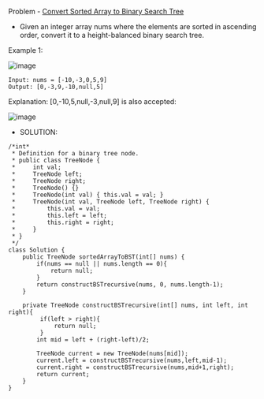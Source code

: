 Problem - [Convert Sorted Array to Binary Search Tree](https://leetcode.com/problems/convert-sorted-array-to-binary-search-tree/)

- Given an integer array nums where the elements are sorted in ascending order, convert it to a height-balanced binary search tree.

Example 1:

![image](https://user-images.githubusercontent.com/101946115/214466557-c8c91f32-2c81-472e-854e-084b56a11111.png)

    Input: nums = [-10,-3,0,5,9]
    Output: [0,-3,9,-10,null,5]

Explanation: [0,-10,5,null,-3,null,9] is also accepted:

![image](https://user-images.githubusercontent.com/101946115/214466632-cf766b0e-0c67-47b6-9a65-264d5037820b.png)

- SOLUTION:

```
/*int*
 * Definition for a binary tree node.
 * public class TreeNode {
 *     int val;
 *     TreeNode left;
 *     TreeNode right;
 *     TreeNode() {}
 *     TreeNode(int val) { this.val = val; }
 *     TreeNode(int val, TreeNode left, TreeNode right) {
 *         this.val = val;
 *         this.left = left;
 *         this.right = right;
 *     }
 * }
 */
class Solution {
    public TreeNode sortedArrayToBST(int[] nums) {
        if(nums == null || nums.length == 0){
            return null;
        }
        return constructBSTrecursive(nums, 0, nums.length-1);
    }
    
    private TreeNode constructBSTrecursive(int[] nums, int left, int right){
         if(left > right){
             return null;
         }
        int mid = left + (right-left)/2;
        
        TreeNode current = new TreeNode(nums[mid]);
        current.left = constructBSTrecursive(nums,left,mid-1);
        current.right = constructBSTrecursive(nums,mid+1,right);
        return current;
    }
}
```
